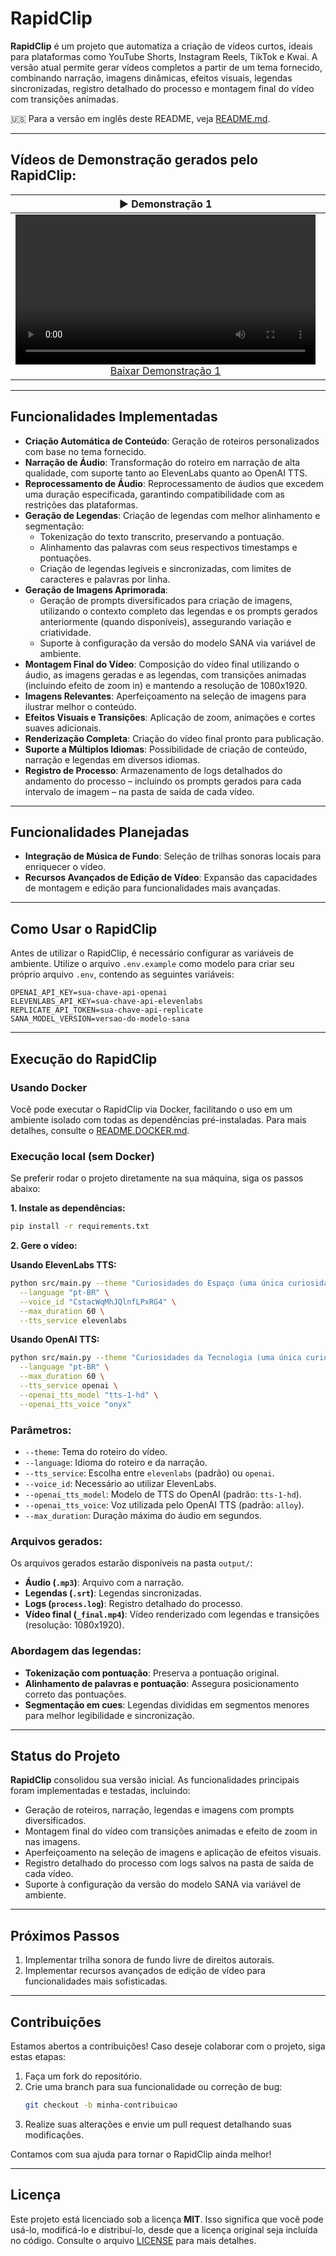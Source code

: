 # **RapidClip**

**RapidClip** é um projeto que automatiza a criação de vídeos curtos, ideais para plataformas como YouTube Shorts, Instagram Reels, TikTok e Kwai. A versão atual permite gerar vídeos completos a partir de um tema fornecido, combinando narração, imagens dinâmicas, efeitos visuais, legendas sincronizadas, registro detalhado do processo e montagem final do vídeo com transições animadas.

🇺🇸 Para a versão em inglês deste README, veja [README.md](README.md).

---

## **Vídeos de Demonstração gerados pelo RapidClip:**

<table>
  <thead>
    <tr>
      <th align="center"><g-emoji alias="arrow_forward">▶️</g-emoji> Demonstração 1</th>
      <th align="center"><g-emoji alias="arrow_forward">▶️</g-emoji> Demonstração 2</th>
    </tr>
  </thead>
  <tbody>
    <tr>
      <td align="center">
        <video controls width="480">
          <source src="https://raw.githubusercontent.com/itallonardi/rapidclip-generator/main/demos/pt-br/espaco.mp4" type="video/mp4">
          Seu navegador não suporta o elemento de vídeo.
        </video>
        <br>
        <a href="https://raw.githubusercontent.com/itallonardi/rapidclip-generator/main/demos/pt-br/espaco.mp4" download>Baixar Demonstração 1</a>
      </td>
      <td align="center">
        <video controls width="480">
          <source src="https://raw.githubusercontent.com/itallonardi/rapidclip-generator/main/demos/pt-br/tecnologia.mp4" type="video/mp4">
          Seu navegador não suporta o elemento de vídeo.
        </video>
        <br>
        <a href="https://raw.githubusercontent.com/itallonardi/rapidclip-generator/main/demos/pt-br/tecnologia.mp4" download>Baixar Demonstração 2</a>
      </td>
    </tr>
  </tbody>
</table>

---

## **Funcionalidades Implementadas**

- **Criação Automática de Conteúdo**: Geração de roteiros personalizados com base no tema fornecido.
- **Narração de Áudio**: Transformação do roteiro em narração de alta qualidade, com suporte tanto ao ElevenLabs quanto ao OpenAI TTS.
- **Reprocessamento de Áudio**: Reprocessamento de áudios que excedem uma duração especificada, garantindo compatibilidade com as restrições das plataformas.
- **Geração de Legendas**: Criação de legendas com melhor alinhamento e segmentação:
  - Tokenização do texto transcrito, preservando a pontuação.
  - Alinhamento das palavras com seus respectivos timestamps e pontuações.
  - Criação de legendas legíveis e sincronizadas, com limites de caracteres e palavras por linha.
- **Geração de Imagens Aprimorada**:
  - Geração de prompts diversificados para criação de imagens, utilizando o contexto completo das legendas e os prompts gerados anteriormente (quando disponíveis), assegurando variação e criatividade.
  - Suporte à configuração da versão do modelo SANA via variável de ambiente.
- **Montagem Final do Vídeo**: Composição do vídeo final utilizando o áudio, as imagens geradas e as legendas, com transições animadas (incluindo efeito de zoom in) e mantendo a resolução de 1080x1920.
- **Imagens Relevantes**: Aperfeiçoamento na seleção de imagens para ilustrar melhor o conteúdo.
- **Efeitos Visuais e Transições**: Aplicação de zoom, animações e cortes suaves adicionais.
- **Renderização Completa**: Criação do vídeo final pronto para publicação.
- **Suporte a Múltiplos Idiomas**: Possibilidade de criação de conteúdo, narração e legendas em diversos idiomas.
- **Registro de Processo**: Armazenamento de logs detalhados do andamento do processo – incluindo os prompts gerados para cada intervalo de imagem – na pasta de saída de cada vídeo.

---

## **Funcionalidades Planejadas**

- **Integração de Música de Fundo**: Seleção de trilhas sonoras locais para enriquecer o vídeo.
- **Recursos Avançados de Edição de Vídeo**: Expansão das capacidades de montagem e edição para funcionalidades mais avançadas.

---

## **Como Usar o RapidClip**

Antes de utilizar o RapidClip, é necessário configurar as variáveis de ambiente. Utilize o arquivo `.env.example` como modelo para criar seu próprio arquivo `.env`, contendo as seguintes variáveis:

```plaintext
OPENAI_API_KEY=sua-chave-api-openai
ELEVENLABS_API_KEY=sua-chave-api-elevenlabs
REPLICATE_API_TOKEN=sua-chave-api-replicate
SANA_MODEL_VERSION=versao-do-modelo-sana
```

---

## **Execução do RapidClip**

### **Usando Docker**

Você pode executar o RapidClip via Docker, facilitando o uso em um ambiente isolado com todas as dependências pré-instaladas. Para mais detalhes, consulte o [README.DOCKER.md](README.DOCKER.md).

### **Execução local (sem Docker)**

Se preferir rodar o projeto diretamente na sua máquina, siga os passos abaixo:

**1. Instale as dependências:**

```bash
pip install -r requirements.txt
```

**2. Gere o vídeo:**

**Usando ElevenLabs TTS:**
```bash
python src/main.py --theme "Curiosidades do Espaço (uma única curiosidade)" \
  --language "pt-BR" \
  --voice_id "CstacWqMhJQlnfLPxRG4" \
  --max_duration 60 \
  --tts_service elevenlabs
```

**Usando OpenAI TTS:**
```bash
python src/main.py --theme "Curiosidades da Tecnologia (uma única curiosidade)" \
  --language "pt-BR" \
  --max_duration 60 \
  --tts_service openai \
  --openai_tts_model "tts-1-hd" \
  --openai_tts_voice "onyx"
```

### **Parâmetros:**
- `--theme`: Tema do roteiro do vídeo.
- `--language`: Idioma do roteiro e da narração.
- `--tts_service`: Escolha entre `elevenlabs` (padrão) ou `openai`.
- `--voice_id`: Necessário ao utilizar ElevenLabs.
- `--openai_tts_model`: Modelo de TTS do OpenAI (padrão: `tts-1-hd`).
- `--openai_tts_voice`: Voz utilizada pelo OpenAI TTS (padrão: `alloy`).
- `--max_duration`: Duração máxima do áudio em segundos.

### **Arquivos gerados:**

Os arquivos gerados estarão disponíveis na pasta `output/`:
- **Áudio (`.mp3`)**: Arquivo com a narração.
- **Legendas (`.srt`)**: Legendas sincronizadas.
- **Logs (`process.log`)**: Registro detalhado do processo.
- **Vídeo final (`_final.mp4`)**: Vídeo renderizado com legendas e transições (resolução: 1080x1920).

### **Abordagem das legendas:**
- **Tokenização com pontuação**: Preserva a pontuação original.
- **Alinhamento de palavras e pontuação**: Assegura posicionamento correto das pontuações.
- **Segmentação em cues**: Legendas divididas em segmentos menores para melhor legibilidade e sincronização.

---

## **Status do Projeto**

**RapidClip** consolidou sua versão inicial. As funcionalidades principais foram implementadas e testadas, incluindo:
- Geração de roteiros, narração, legendas e imagens com prompts diversificados.
- Montagem final do vídeo com transições animadas e efeito de zoom in nas imagens.
- Aperfeiçoamento na seleção de imagens e aplicação de efeitos visuais.
- Registro detalhado do processo com logs salvos na pasta de saída de cada vídeo.
- Suporte à configuração da versão do modelo SANA via variável de ambiente.

---

## **Próximos Passos**

1. Implementar trilha sonora de fundo livre de direitos autorais.
2. Implementar recursos avançados de edição de vídeo para funcionalidades mais sofisticadas.

---

## **Contribuições**

Estamos abertos a contribuições! Caso deseje colaborar com o projeto, siga estas etapas:

1. Faça um fork do repositório.
2. Crie uma branch para sua funcionalidade ou correção de bug:
   ```bash
   git checkout -b minha-contribuicao
   ```
3. Realize suas alterações e envie um pull request detalhando suas modificações.

Contamos com sua ajuda para tornar o RapidClip ainda melhor!

---

## **Licença**

Este projeto está licenciado sob a licença **MIT**. Isso significa que você pode usá-lo, modificá-lo e distribuí-lo, desde que a licença original seja incluída no código. Consulte o arquivo [LICENSE](LICENSE) para mais detalhes.